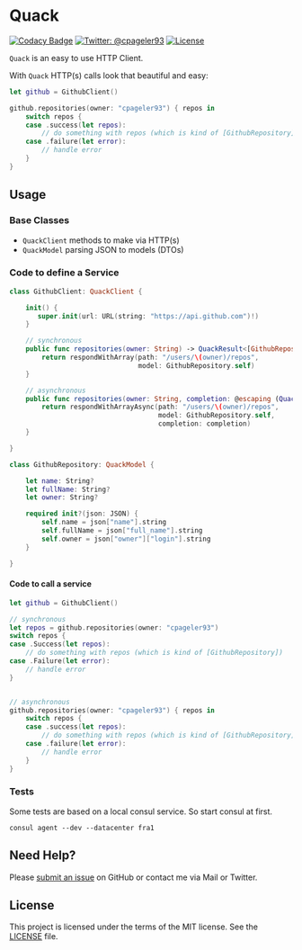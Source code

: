 # Quack

[![Codacy Badge](https://api.codacy.com/project/badge/Grade/28beba3fed654a6284a1fca5df022490)](https://www.codacy.com/app/cpageler93/Quack?utm_source=github.com&utm_medium=referral&utm_content=cpageler93/Quack&utm_campaign=badger)
[![Twitter: @cpageler93](https://img.shields.io/badge/contact-@cpageler93-lightgrey.svg?style=flat)](https://twitter.com/cpageler93)
[![License](https://img.shields.io/badge/license-MIT-green.svg?style=flat)](https://github.com/cpageler93/Quack/blob/master/LICENSE)


`Quack` is an easy to use HTTP Client.

With `Quack` HTTP(s) calls look that beautiful and easy:

```swift
let github = GithubClient()

github.repositories(owner: "cpageler93") { repos in
    switch repos {
    case .success(let repos):
        // do something with repos (which is kind of [GithubRepository])
    case .failure(let error):
        // handle error
    }
}
```

## Usage

### Base Classes

- `QuackClient` methods to make via HTTP(s)
- `QuackModel` parsing JSON to models (DTOs)

### Code to define a Service

```swift
class GithubClient: QuackClient {

    init() {
       super.init(url: URL(string: "https://api.github.com")!)
    }

    // synchronous
    public func repositories(owner: String) -> QuackResult<[GithubRepository]> {
        return respondWithArray(path: "/users/\(owner)/repos",
                                model: GithubRepository.self)
    }

    // asynchronous
    public func repositories(owner: String, completion: @escaping (QuackResult<[GithubRepository]>) -> (Void)) {
        return respondWithArrayAsync(path: "/users/\(owner)/repos",
                                     model: GithubRepository.self,
                                     completion: completion)
    }

}

class GithubRepository: QuackModel {

    let name: String?
    let fullName: String?
    let owner: String?

    required init?(json: JSON) {
        self.name = json["name"].string
        self.fullName = json["full_name"].string
        self.owner = json["owner"]["login"].string
    }

}
```

#### Code to call a service

```swift
let github = GithubClient()

// synchronous
let repos = github.repositories(owner: "cpageler93")
switch repos {
case .Success(let repos):
    // do something with repos (which is kind of [GithubRepository])
case .Failure(let error):
    // handle error
}


// asynchronous
github.repositories(owner: "cpageler93") { repos in
    switch repos {
    case .success(let repos):
        // do something with repos (which is kind of [GithubRepository])
    case .failure(let error):
        // handle error
    }
}

```

### Tests

Some tests are based on a local consul service. So start consul at first.

```
consul agent --dev --datacenter fra1
```

## Need Help?

Please [submit an issue](https://github.com/cpageler93/quack/issues) on GitHub or contact me via Mail or Twitter.

## License

This project is licensed under the terms of the MIT license. See the [LICENSE](LICENSE) file.
